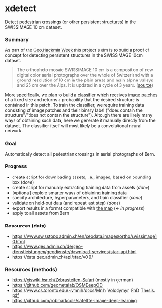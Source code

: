 # xdetect
Detect pedestrian crossings (or other persistent structures) in the SWISSIMAGE 10 cm dataset.

### Summary

As part of the [Geo.Hackmin Week](https://cividi.ch/geohackmin-en/) this project's aim is to build a proof of concept for detecting persistent structures in the SWISSIMAGE 10cm dataset.
> The orthophoto mosaic SWISSIMAGE 10 cm is a composition of new digital color aerial photographs over the whole of Switzerland with a ground resolution of 10 cm in the plain areas and main alpine valleys and 25 cm over the Alps. It is updated in a cycle of 3 years. ([source](https://www.swisstopo.admin.ch/en/geodata/images/ortho/swissimage10.html))

More specifically, we plan to build a classifier which receives image patches of a fixed size and returns a probability that the desired structure is contained in this patch.
To train the classifier, we require training data consisting of image patches and their binary label ("does contain the structure"/"does not contain the structure").
Altough there are likely many ways of obtaining such data, here we generate it manually directly from the dataset.
The classifier itself will most likely be a convolutional neural network.

### Goal
Automatically detect all pedestrian crossings in aerial photographs of Bern.

### Progress
- create script for downloading assets, i.e., images, based on bounding box (*done*)
- create script for manually extracting training data from assets (*done*)
- [optional] explore smarter ways of obtaining training data
- specify architecture, hyperparameters, and train classifier (*done*)
- validate on held-out data (and repeat last step) (*done*)
- export results in a format compatible with [the map](https://map.geo.admin.ch/)  (<- *in progress*)
- apply to all assets from Bern

### Resources (data)
  - https://www.swisstopo.admin.ch/en/geodata/images/ortho/swissimage10.html
  - https://www.geo.admin.ch/de/geo-dienstleistungen/geodienste/download-services/stac-api.html
  - https://data.geo.admin.ch/api/stac/v0.9/

### Resources (methods)
  - https://giswiki.hsr.ch/Zebrasteifen-Safari (mostly in german)
  - https://github.com/geometalab/OSMDeepOD
  - https://www.cs.toronto.edu/~vmnih/docs/Mnih_Volodymyr_PhD_Thesis.pdf
  - https://github.com/robmarkcole/satellite-image-deep-learning

